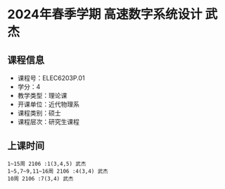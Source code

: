 # 2024年春季学期 高速数字系统设计 武杰






## 课程信息

- 课程号：ELEC6203P.01
- 学分：4
- 教学类型：理论课
- 开课单位：近代物理系
- 课程类别：硕士
- 课程层次：研究生课程

## 上课时间

```
1~15周 2106 :1(3,4,5) 武杰
1~5,7~9,11~16周 2106 :4(3,4) 武杰
10周 2106 :7(3,4) 武杰
```

